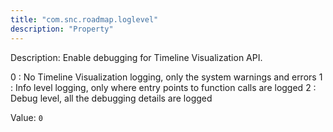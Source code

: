 ```yaml
---
title: "com.snc.roadmap.loglevel"
description: "Property"
---
```


Description: Enable debugging for Timeline Visualization API. 

0 : No Timeline Visualization logging, only the system warnings and errors
1 : Info level logging, only where entry points to function calls are logged
2 : Debug level, all the debugging details are logged

Value: `0`